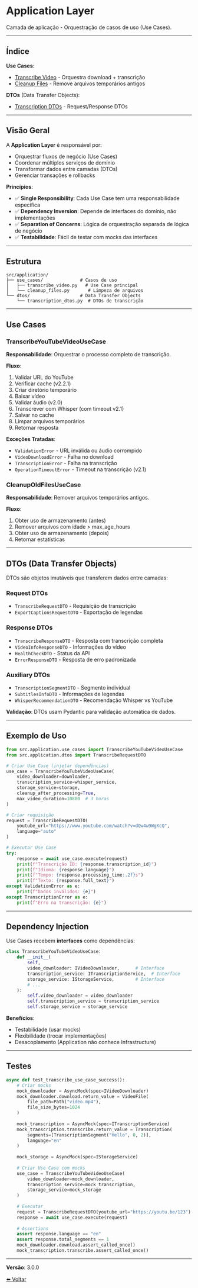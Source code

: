 # Application Layer

Camada de aplicação - Orquestração de casos de uso (Use Cases).

---

## Índice

**Use Cases**:
- [Transcribe Video](use-cases/transcribe-video.md) - Orquestra download + transcrição
- [Cleanup Files](use-cases/cleanup-files.md) - Remove arquivos temporários antigos

**DTOs** (Data Transfer Objects):
- [Transcription DTOs](dtos/transcription-dtos.md) - Request/Response DTOs

---

## Visão Geral

A **Application Layer** é responsável por:
- Orquestrar fluxos de negócio (Use Cases)
- Coordenar múltiplos serviços de domínio
- Transformar dados entre camadas (DTOs)
- Gerenciar transações e rollbacks

**Princípios**:
- ✅ **Single Responsibility**: Cada Use Case tem uma responsabilidade específica
- ✅ **Dependency Inversion**: Depende de interfaces do domínio, não implementações
- ✅ **Separation of Concerns**: Lógica de orquestração separada de lógica de negócio
- ✅ **Testabilidade**: Fácil de testar com mocks das interfaces

---

## Estrutura

```
src/application/
├── use_cases/              # Casos de uso
│   ├── transcribe_video.py   # Use Case principal
│   └── cleanup_files.py       # Limpeza de arquivos
└── dtos/                   # Data Transfer Objects
    └── transcription_dtos.py  # DTOs de transcrição
```

---

## Use Cases

### TranscribeYouTubeVideoUseCase
**Responsabilidade**: Orquestrar o processo completo de transcrição.

**Fluxo**:
1. Validar URL do YouTube
2. Verificar cache (v2.2.1)
3. Criar diretório temporário
4. Baixar vídeo
5. Validar áudio (v2.0)
6. Transcrever com Whisper (com timeout v2.1)
7. Salvar no cache
8. Limpar arquivos temporários
9. Retornar resposta

**Exceções Tratadas**:
- `ValidationError` - URL inválida ou áudio corrompido
- `VideoDownloadError` - Falha no download
- `TranscriptionError` - Falha na transcrição
- `OperationTimeoutError` - Timeout na transcrição (v2.1)

### CleanupOldFilesUseCase
**Responsabilidade**: Remover arquivos temporários antigos.

**Fluxo**:
1. Obter uso de armazenamento (antes)
2. Remover arquivos com idade > max_age_hours
3. Obter uso de armazenamento (depois)
4. Retornar estatísticas

---

## DTOs (Data Transfer Objects)

DTOs são objetos imutáveis que transferem dados entre camadas:

### Request DTOs
- `TranscribeRequestDTO` - Requisição de transcrição
- `ExportCaptionsRequestDTO` - Exportação de legendas

### Response DTOs
- `TranscribeResponseDTO` - Resposta com transcrição completa
- `VideoInfoResponseDTO` - Informações do vídeo
- `HealthCheckDTO` - Status da API
- `ErrorResponseDTO` - Resposta de erro padronizada

### Auxiliary DTOs
- `TranscriptionSegmentDTO` - Segmento individual
- `SubtitlesInfoDTO` - Informações de legendas
- `WhisperRecommendationDTO` - Recomendação Whisper vs YouTube

**Validação**: DTOs usam Pydantic para validação automática de dados.

---

## Exemplo de Uso

```python
from src.application.use_cases import TranscribeYouTubeVideoUseCase
from src.application.dtos import TranscribeRequestDTO

# Criar Use Case (injetar dependências)
use_case = TranscribeYouTubeVideoUseCase(
    video_downloader=downloader,
    transcription_service=whisper_service,
    storage_service=storage,
    cleanup_after_processing=True,
    max_video_duration=10800  # 3 horas
)

# Criar requisição
request = TranscribeRequestDTO(
    youtube_url="https://www.youtube.com/watch?v=dQw4w9WgXcQ",
    language="auto"
)

# Executar Use Case
try:
    response = await use_case.execute(request)
    print(f"Transcrição ID: {response.transcription_id}")
    print(f"Idioma: {response.language}")
    print(f"Tempo: {response.processing_time:.2f}s")
    print(f"Texto: {response.full_text}")
except ValidationError as e:
    print(f"Dados inválidos: {e}")
except TranscriptionError as e:
    print(f"Erro na transcrição: {e}")
```

---

## Dependency Injection

Use Cases recebem **interfaces** como dependências:

```python
class TranscribeYouTubeVideoUseCase:
    def __init__(
        self,
        video_downloader: IVideoDownloader,      # Interface
        transcription_service: ITranscriptionService,  # Interface
        storage_service: IStorageService,        # Interface
        # ...
    ):
        self.video_downloader = video_downloader
        self.transcription_service = transcription_service
        self.storage_service = storage_service
```

**Benefícios**:
- Testabilidade (usar mocks)
- Flexibilidade (trocar implementações)
- Desacoplamento (Application não conhece Infrastructure)

---

## Testes

```python
async def test_transcribe_use_case_success():
    # Criar mocks
    mock_downloader = AsyncMock(spec=IVideoDownloader)
    mock_downloader.download.return_value = VideoFile(
        file_path=Path("video.mp4"),
        file_size_bytes=1024
    )
    
    mock_transcription = AsyncMock(spec=ITranscriptionService)
    mock_transcription.transcribe.return_value = Transcription(
        segments=[TranscriptionSegment("Hello", 0, 2)],
        language="en"
    )
    
    mock_storage = AsyncMock(spec=IStorageService)
    
    # Criar Use Case com mocks
    use_case = TranscribeYouTubeVideoUseCase(
        video_downloader=mock_downloader,
        transcription_service=mock_transcription,
        storage_service=mock_storage
    )
    
    # Executar
    request = TranscribeRequestDTO(youtube_url="https://youtu.be/123")
    response = await use_case.execute(request)
    
    # Assertions
    assert response.language == "en"
    assert response.total_segments == 1
    mock_downloader.download.assert_called_once()
    mock_transcription.transcribe.assert_called_once()
```

---

**Versão**: 3.0.0

[⬅️ Voltar](../README.md)
